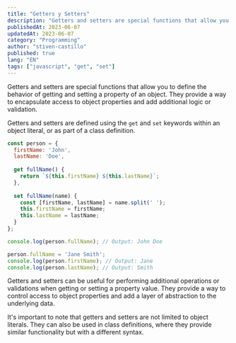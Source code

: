 ```yaml
---
title: "Getters y Setters"
description: "Getters and setters are special functions that allow you to define the behavior of getting and setting a property of an objec"
publishedAt: 2023-06-07
updatedAt: 2023-06-07
category: "Programming"
author: "stiven-castillo"
published: true
lang: "EN"
tags: ["javascript", "get", "set"]
---
```


Getters and setters are special functions that allow you to define the behavior of getting and setting a property of an object. They provide a way to encapsulate access to object properties and add additional logic or validation.

Getters and setters are defined using the `get` and `set` keywords within an object literal, or as part of a class definition.

```js
const person = {
  firstName: 'John',
  lastName: 'Doe',
  
  get fullName() {
    return `${this.firstName} ${this.lastName}`;
  },
  
  set fullName(name) {
    const [firstName, lastName] = name.split(' ');
    this.firstName = firstName;
    this.lastName = lastName;
  }
};

console.log(person.fullName); // Output: John Doe

person.fullName = 'Jane Smith';
console.log(person.firstName); // Output: Jane
console.log(person.lastName); // Output: Smith
```

Getters and setters can be useful for performing additional operations or validations when getting or setting a property value. They provide a way to control access to object properties and add a layer of abstraction to the underlying data.

It's important to note that getters and setters are not limited to object literals. They can also be used in class definitions, where they provide similar functionality but with a different syntax.